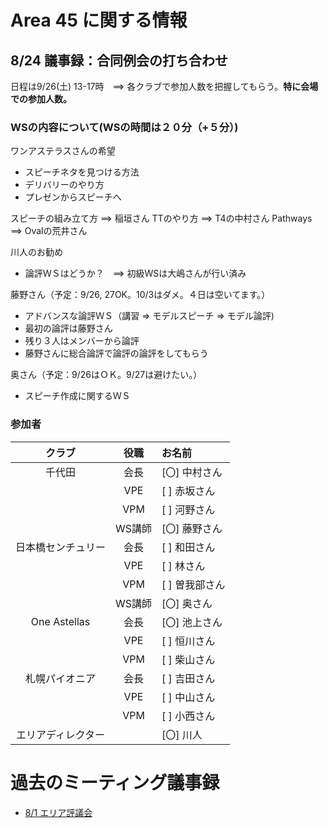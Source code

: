 # Area 45 に関する情報

## 8/24 議事録：合同例会の打ち合わせ
日程は9/26(土) 13-17時　==> 各クラブで参加人数を把握してもらう。**特に会場での参加人数。**

### WSの内容について(WSの時間は２０分（+５分）)
ワンアステラスさんの希望
- スピーチネタを見つける方法
- デリバリーのやり方
- プレゼンからスピーチへ

スピーチの組み立て方 ==> 稲垣さん
TTのやり方 ==> T4の中村さん
Pathways ==> Ovalの荒井さん

川人のお勧め
- 論評ＷＳはどうか？　==>  初級WSは大嶋さんが行い済み

藤野さん（予定：9/26, 27OK。10/3はダメ。４日は空いてます。）
- アドバンスな論評ＷＳ（講習 => モデルスピーチ => モデル論評)
- 最初の論評は藤野さん
- 残り３人はメンバーから論評
- 藤野さんに総合論評で論評の論評をしてもらう

奥さん（予定：9/26はＯＫ。9/27は避けたい。）
- スピーチ作成に関するＷＳ

### 参加者
|クラブ|役職|お名前 |
|:-----:|:---:|:-----------|
| 千代田 | 会長 | [〇] 中村さん |
| | VPE | [ ] 赤坂さん |
| | VPM | [ ] 河野さん |
| | WS講師 | [〇] 藤野さん |
| 日本橋センチュリー | 会長 | [ ] 和田さん |
| | VPE | [ ] 林さん |
| | VPM | [ ] 曽我部さん |
| | WS講師 | [〇] 奥さん |
| One Astellas | 会長 | [〇] 池上さん |
| | VPE | [ ] 恒川さん |
| | VPM | [ ] 柴山さん |
| 札幌パイオニア | 会長 | [ ] 吉田さん |
| | VPE | [ ] 中山さん |
| | VPM | [ ] 小西さん |
| エリアディレクター  |  |  [〇] 川人 |

# 過去のミーティング議事録
* [8/1 エリア評議会](https://github.com/norip6jp/toastmasters/blob/master/area45_20-21/AreaCouncil0801.md)
